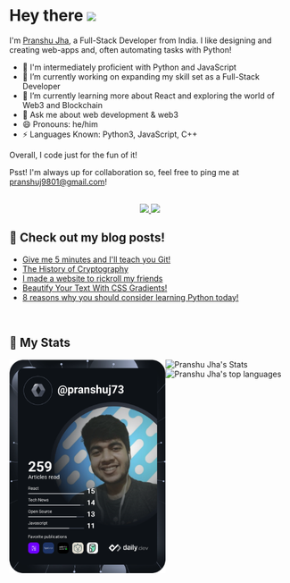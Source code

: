 # Hey there <img src="https://raw.githubusercontent.com/MartinHeinz/MartinHeinz/master/wave.gif" width="35"/>


I'm [Pranshu Jha](https://linktr.ee/pranshuj73), a Full-Stack Developer from India. I like designing and creating web-apps and, often automating tasks with Python!
- 🚀 I'm intermediately proficient with Python and JavaScript
- 🔭 I’m currently working on expanding my skill set as a Full-Stack Developer
- 🌱 I’m currently learning more about React and exploring the world of Web3 and Blockchain
- 💬 Ask me about web development & web3
- 😄 Pronouns: he/him
- ⚡ Languages Known: Python3, JavaScript, C++

Overall, I code just for the fun of it!

Psst! I'm always up for collaboration so, feel free to ping me at [pranshuj9801@gmail.com](mailto:pranshuj9801@gmail.com)!

<!-- SOCIALS -->

<br />

<div align="center">
 <a href="https://twitter.com/pranshuj73" target="_blank" rel="noopener noreferrer">
  <img src="https://img.shields.io/badge/Twitter-@pranshuj73-blue?color=efefef&style=for-the-badge&logo=twitter" />
 </a>
 <a href="https://www.linkedin.com/in/pranshu-jha-7ba383183/" target="_blank" rel="noopener noreferrer">
  <img src="https://img.shields.io/badge/LinkedIn-Pranshu Jha-blue?color=efefef&style=for-the-badge&logo=linkedin" />
 </a>
</div>

## 📰 Check out my blog posts!

<!-- BLOG-POST-LIST:START -->
- [Give me 5 minutes and I&#39;ll teach you Git!](https://pranshujha.hashnode.dev/give-me-5-minutes-and-ill-teach-you-git)
- [The History of Cryptography](https://pranshujha.hashnode.dev/the-history-of-cryptography)
- [I made a website to rickroll my friends](https://pranshujha.hashnode.dev/i-made-a-website-to-rickroll-my-friends)
- [Beautify Your Text With CSS Gradients!](https://pranshujha.hashnode.dev/beautify-your-text-with-css-gradients)
- [8 reasons why you should consider learning Python today!](https://pranshujha.hashnode.dev/8-reasons-why-you-should-consider-learning-python-today)
<!-- BLOG-POST-LIST:END -->

<br />

## 👾 My Stats
<a href="https://app.daily.dev/voltycodes"><img align="left" src="https://github.com/pranshuj73/pranshuj73/blob/main/devcard.svg" width="280" alt="Pranshu Jha's Dev Card" /></a>
<img align="left" src="https://github-readme-stats.vercel.app/api?username=pranshuj73&count_private=true&hide_border=true&show_icons=true&theme=dracula" alt="Pranshu Jha's Stats" />
<br/>
<img align="left" src="https://github-readme-stats.vercel.app/api/top-langs/?username=pranshuj73&layout=compact&hide=css,html&theme=dracula&hide_border=true" alt="Pranshu Jha's top languages" />

